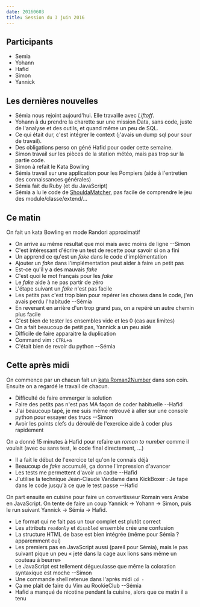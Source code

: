 ```yaml
---
date: 20160603
title: Session du 3 juin 2016
---
```


## Participants

* Semia
* Yohann
* Hafid
* Simon
* Yannick

## Les dernières nouvelles

- Sémia nous rejoint aujourd'hui. Elle travaille avec _Liftoff_.
- Yohann à du prendre la charette sur une mission Data, sans code, juste de l'analyse et des outils, et quand même un peu de SQL.
- Ce qui était dur, c'est intégrer le context (j'avais un dump sql pour sour de travail).
- Des obligations perso on géné Hafid pour coder cette semaine.
- Simon travail sur les pièces de la station météo, mais pas trop sur la partie code.
- Simon à refait le Kata Bowling
- Sémia travail sur une application pour les Pompiers (aide à l'entretien des connaissances générales)
- Sémia fait du Ruby (et du JavaScript)
- Sémia a lu le code de [ShouldaMatcher](http://matchers.shoulda.io/), pas facile de comprendre le jeu des module/classe/extend/...


## Ce matin

On fait un kata Bowling en mode Randori approximatif

- On arrive au même resultat que moi mais avec moins de ligne --Simon
- C'est intéressant d'écrire un test de recette pour savoir si on a fini
- Un apprend ce qu'est un _fake_ dans le code d'implémentation
- Ajouter un _fake_ dans l'implémentation peut aider à faire un petit pas
- Est-ce qu'il y a des mauvais _fake_
- C'est quoi le mot français pour les _fake_
- Le _fake_ aide à ne pas partir de zéro
- L'étape suivant un _fake_ n'est pas facile
- Les petits pas c'est trop bien pour repérer les choses dans le code, j'en avais perdu l'habitude --Sémia
- En revenant en arrière d'un trop grand pas, on a repéré un autre chemin plus facile
- C'est bien de tester les ensembles vide et les 0 (cas aux limites)
- On a fait beaucoup de petit pas, Yannick a un peu aidé
- Difficile de faire apparaitre la duplication
- Command vim : `CTRL+a`
- C'était bien de revoir du python --Sémia


## Cette après midi

On commence par un chacun fait un [kata Roman2Number](http://codingdojo.org/kata/RomanNumerals/) dans son coin. Ensuite on a regardé le travail de chacun.

- Difficulté de faire emmerger la solution
- Faire des petits pas n'est pas MA façon de coder habituelle --Hafid
- J'ai beaucoup tapé, je me suis même retrouvé à aller sur une console python pour essayer des trucs --Simon
- Avoir les points clefs du déroulé de l'exercice aide à coder plus rapidement


On a donné 15 minutes à Hafid pour refaire un _roman to number_ comme il voulait (avec ou sans test, le code final directement, ...)

- Il a fait le début de l'exercice tel qu'on le connais déjà
- Beaucoup de _fake_ accumulé, ça donne l'impression d'avancer
- Les tests me permettent d'avoir un cadre --Hafid
- J'utilise la technique Jean-Claude Vandame dans KickBoxer : Je tape dans le code jusqu'à ce que le test passe --Hafid


On part ensuite en cuisine pour faire un convertisseur Romain vers Arabe en JavaScript. On tente de faire un coup Yannick -> Yohann -> Simon, puis le run suivant Yannick -> Sémia -> Hafid.

- Le format qui ne fait pas un tour complet est plutôt correct
- Les attributs `readonly` et `disabled` ensemble crée une confusion
- La structure HTML de base est bien intégrée (même pour Sémia ? apparemment oui)
- Les premiers pas en JavaScript aussi (pareil pour Sémia), mais le pas suivant pique un peu « jeté dans la cage aux lions sans même un couteau à beurre»
- Le JavaScript est tellement dégueulasse que même la coloration syntaxique est moche --Simon
- Une commande shell retenue dans l'après midi `cd -`
- Ça me plait de faire du Vim au RookieClub --Sémia
- Hafid a manqué de nicotine pendant la cuisine, alors que ce matin il a tenu



